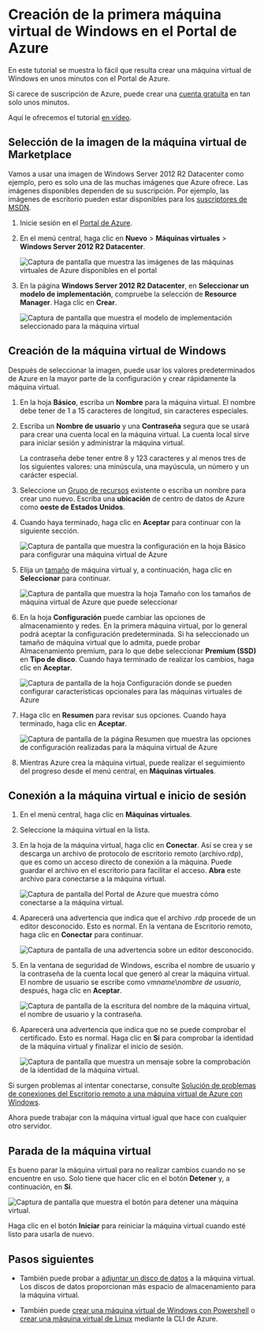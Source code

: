 <properties
	pageTitle="Creación de la primera máquina virtual de Windows | Microsoft Azure"
	description="Aprenda cómo crear la primera máquina virtual de Windows con el Portal de Azure."
	keywords="máquina virtual de Windows, crear una máquina virtual, equipo virtual, configurar una máquina virtual"
	services="virtual-machines-windows"
	documentationCenter=""
	authors="cynthn"
	manager="timlt"
	editor=""
	tags="azure-resource-manager"/>
<tags
	ms.service="virtual-machines-windows"
	ms.workload="infrastructure-services"
	ms.tgt_pltfrm="vm-windows"
	ms.devlang="na"
	ms.topic="hero-article"
	ms.date="04/28/2016"
	ms.author="cynthn"/>

# Creación de la primera máquina virtual de Windows en el Portal de Azure

En este tutorial se muestra lo fácil que resulta crear una máquina virtual de Windows en unos minutos con el Portal de Azure.

Si carece de suscripción de Azure, puede crear una [cuenta gratuita](https://azure.microsoft.com/free/) en tan solo unos minutos.

Aquí le ofrecemos el tutorial [en vídeo](https://channel9.msdn.com/Blogs/Azure-Documentation-Shorts/Create-A-Virtual-Machine-Running-Windows-In-The-Azure-Preview-Portal).


## Selección de la imagen de la máquina virtual de Marketplace

Vamos a usar una imagen de Windows Server 2012 R2 Datacenter como ejemplo, pero es solo una de las muchas imágenes que Azure ofrece. Las imágenes disponibles dependen de su suscripción. Por ejemplo, las imágenes de escritorio pueden estar disponibles para los [suscriptores de MSDN](https://azure.microsoft.com/pricing/member-offers/msdn-benefits-details/?WT.mc_id=A261C142F).

1. Inicie sesión en el [Portal de Azure](https://portal.azure.com).

2. En el menú central, haga clic en **Nuevo** > **Máquinas virtuales** > **Windows Server 2012 R2 Datacenter**.

	![Captura de pantalla que muestra las imágenes de las máquinas virtuales de Azure disponibles en el portal](./media/virtual-machines-windows-hero-tutorial/marketplace-new.png)


3. En la página **Windows Server 2012 R2 Datacenter**, en **Seleccionar un modelo de implementación**, compruebe la selección de **Resource Manager**. Haga clic en **Crear**.

	![Captura de pantalla que muestra el modelo de implementación seleccionado para la máquina virtual](./media/virtual-machines-windows-hero-tutorial/deployment-model.png)

## Creación de la máquina virtual de Windows

Después de seleccionar la imagen, puede usar los valores predeterminados de Azure en la mayor parte de la configuración y crear rápidamente la máquina virtual.

1. En la hoja **Básico**, escriba un **Nombre** para la máquina virtual. El nombre debe tener de 1 a 15 caracteres de longitud, sin caracteres especiales.

2. Escriba un **Nombre de usuario** y una **Contraseña** segura que se usará para crear una cuenta local en la máquina virtual. La cuenta local sirve para iniciar sesión y administrar la máquina virtual.

	La contraseña debe tener entre 8 y 123 caracteres y al menos tres de los siguientes valores: una minúscula, una mayúscula, un número y un carácter especial.


3. Seleccione un [Grupo de recursos](../resource-group-overview.md#resource-groups) existente o escriba un nombre para crear uno nuevo. Escriba una **ubicación** de centro de datos de Azure como **oeste de Estados Unidos**.

4. Cuando haya terminado, haga clic en **Aceptar** para continuar con la siguiente sección.

	![Captura de pantalla que muestra la configuración en la hoja Básico para configurar una máquina virtual de Azure](./media/virtual-machines-windows-hero-tutorial/basics-blade.png)

	
5. Elija un [tamaño](virtual-machines-windows-sizes.md) de máquina virtual y, a continuación, haga clic en **Seleccionar** para continuar.

	![Captura de pantalla que muestra la hoja Tamaño con los tamaños de máquina virtual de Azure que puede seleccionar](./media/virtual-machines-windows-hero-tutorial/size-blade.png)

6. En la hoja **Configuración** puede cambiar las opciones de almacenamiento y redes. En la primera máquina virtual, por lo general podrá aceptar la configuración predeterminada. Si ha seleccionado un tamaño de máquina virtual que lo admita, puede probar Almacenamiento premium, para lo que debe seleccionar **Premium (SSD)** en **Tipo de disco**. Cuando haya terminado de realizar los cambios, haga clic en **Aceptar**.

	![Captura de pantalla de la hoja Configuración donde se pueden configurar características opcionales para las máquinas virtuales de Azure](./media/virtual-machines-windows-hero-tutorial/settings-blade.png)

7. Haga clic en **Resumen** para revisar sus opciones. Cuando haya terminado, haga clic en **Aceptar**.

	![Captura de pantalla de la página Resumen que muestra las opciones de configuración realizadas para la máquina virtual de Azure](./media/virtual-machines-windows-hero-tutorial/summary-blade.png)

8. Mientras Azure crea la máquina virtual, puede realizar el seguimiento del progreso desde el menú central, en **Máquinas virtuales**.


## Conexión a la máquina virtual e inicio de sesión

1.	En el menú central, haga clic en **Máquinas virtuales**.

2.	Seleccione la máquina virtual en la lista.

3. En la hoja de la máquina virtual, haga clic en **Conectar**. Así se crea y se descarga un archivo de protocolo de escritorio remoto (archivo.rdp), que es como un acceso directo de conexión a la máquina. Puede guardar el archivo en el escritorio para facilitar el acceso. **Abra** este archivo para conectarse a la máquina virtual.

	![Captura de pantalla del Portal de Azure que muestra cómo conectarse a la máquina virtual.](./media/virtual-machines-windows-hero-tutorial/connect.png)

4. Aparecerá una advertencia que indica que el archivo .rdp procede de un editor desconocido. Esto es normal. En la ventana de Escritorio remoto, haga clic en **Conectar** para continuar.

	![Captura de pantalla de una advertencia sobre un editor desconocido.](./media/virtual-machines-windows-hero-tutorial/rdp-warn.png)

5. En la ventana de seguridad de Windows, escriba el nombre de usuario y la contraseña de la cuenta local que generó al crear la máquina virtual. El nombre de usuario se escribe como *vmname*&#92;*nombre de usuario*, después, haga clic en **Aceptar**.

	![Captura de pantalla de la escritura del nombre de la máquina virtual, el nombre de usuario y la contraseña.](./media/virtual-machines-windows-hero-tutorial/credentials.png)
 	
6.	Aparecerá una advertencia que indica que no se puede comprobar el certificado. Esto es normal. Haga clic en **Sí** para comprobar la identidad de la máquina virtual y finalizar el inicio de sesión.

	![Captura de pantalla que muestra un mensaje sobre la comprobación de la identidad de la máquina virtual.](./media/virtual-machines-windows-hero-tutorial/cert-warning.png)


Si surgen problemas al intentar conectarse, consulte [Solución de problemas de conexiones del Escritorio remoto a una máquina virtual de Azure con Windows](virtual-machines-windows-troubleshoot-rdp-connection.md).

Ahora puede trabajar con la máquina virtual igual que hace con cualquier otro servidor.

## Parada de la máquina virtual

Es bueno parar la máquina virtual para no realizar cambios cuando no se encuentre en uso. Solo tiene que hacer clic en el botón **Detener** y, a continuación, en **Sí**.

![Captura de pantalla que muestra el botón para detener una máquina virtual.](./media/virtual-machines-windows-hero-tutorial/stop-vm.png)
	
Haga clic en el botón **Iniciar** para reiniciar la máquina virtual cuando esté listo para usarla de nuevo.


## Pasos siguientes

* También puede probar a [adjuntar un disco de datos](virtual-machines-windows-attach-disk-portal.md) a la máquina virtual. Los discos de datos proporcionan más espacio de almacenamiento para la máquina virtual.

* También puede [crear una máquina virtual de Windows con Powershell](virtual-machines-windows-ps-create.md) o [crear una máquina virtual de Linux](virtual-machines-linux-quick-create-cli.md) mediante la CLI de Azure.

<!---HONumber=AcomDC_0504_2016-->